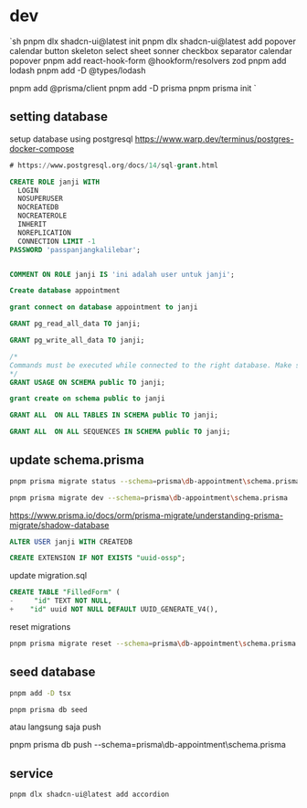 # dev

`sh
pnpm dlx shadcn-ui@latest init
pnpm dlx shadcn-ui@latest add popover calendar button skeleton select sheet sonner checkbox separator calendar popover
pnpm add react-hook-form @hookform/resolvers zod
pnpm add lodash
pnpm add -D @types/lodash

pnpm add @prisma/client
pnpm add -D prisma
pnpm prisma init
`

## setting database

setup database using postgresql
<https://www.warp.dev/terminus/postgres-docker-compose>

```sql
# https://www.postgresql.org/docs/14/sql-grant.html

CREATE ROLE janji WITH
  LOGIN
  NOSUPERUSER
  NOCREATEDB
  NOCREATEROLE
  INHERIT
  NOREPLICATION
  CONNECTION LIMIT -1
PASSWORD 'passpanjangkalilebar';


COMMENT ON ROLE janji IS 'ini adalah user untuk janji';

Create database appointment

grant connect on database appointment to janji

GRANT pg_read_all_data TO janji;

GRANT pg_write_all_data TO janji;

/*
Commands must be executed while connected to the right database. Make sure of it.
*/
GRANT USAGE ON SCHEMA public TO janji;

grant create on schema public to janji

GRANT ALL  ON ALL TABLES IN SCHEMA public TO janji;

GRANT ALL  ON ALL SEQUENCES IN SCHEMA public TO janji;
```

## update schema.prisma

```sh
pnpm prisma migrate status --schema=prisma\db-appointment\schema.prisma

pnpm prisma migrate dev --schema=prisma\db-appointment\schema.prisma
```

<https://www.prisma.io/docs/orm/prisma-migrate/understanding-prisma-migrate/shadow-database>

```sql
ALTER USER janji WITH CREATEDB

CREATE EXTENSION IF NOT EXISTS "uuid-ossp";

```

update migration.sql

```sql
CREATE TABLE "FilledForm" (
-     "id" TEXT NOT NULL,
+    "id" uuid NOT NULL DEFAULT UUID_GENERATE_V4(),
```

reset migrations

```sh
pnpm prisma migrate reset --schema=prisma\db-appointment\schema.prisma
```

## seed database

```sh
pnpm add -D tsx
```

```sh
pnpm prisma db seed
```

atau langsung saja push

pnpm prisma db push --schema=prisma\db-appointment\schema.prisma

## service

```sh
pnpm dlx shadcn-ui@latest add accordion
```
